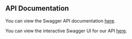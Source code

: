 ## API Documentation

You can view the Swagger API documentation [here](https://editor.swagger.io/?url=https://raw.githubusercontent.com/yourusername/yourrepository/main/swagger.yaml).

You can view the interactive Swagger UI for our API [here](https://yourusername.github.io/yourrepository).
